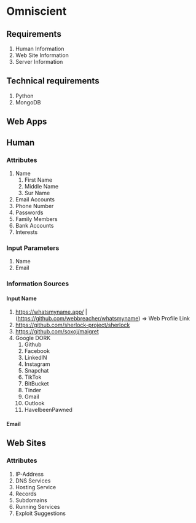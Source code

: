 # Omniscient

## Requirements

1. Human Information
2. Web Site Information
3. Server Information

## Technical requirements

1. Python
2. MongoDB

## Web Apps

## Human
### Attributes

1. Name 
   1. First Name 
   2. Middle Name 
   3. Sur Name
2. Email Accounts
3. Phone Number
4. Passwords
5. Family Members
6. Bank Accounts
7. Interests

### Input Parameters

1. Name
2. Email

### Information Sources

#### Input Name
1. https://whatsmyname.app/     | (https://github.com/webbreacher/whatsmyname)     => Web Profile Link
2. https://github.com/sherlock-project/sherlock
3. https://github.com/soxoj/maigret
4. Google DORK
    1.  Github
    2.  Facebook
    3.  LinkedIN
    4.  Instagram
    5.  Snapchat
    6.  TikTok
    7.  BitBucket
    8.  Tinder
    9.  Gmail
    10. Outlook
    11. HaveIbeenPawned

#### Email

## Web Sites
### Attributes

1. IP-Address
2. DNS Services
3. Hosting Service
4. Records
5. Subdomains
6. Running Services
7. Exploit Suggestions

